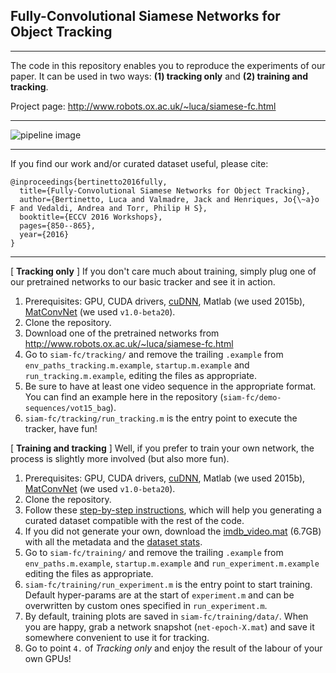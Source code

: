 ## Fully-Convolutional Siamese Networks for Object Tracking


- - - -
The code in this repository enables you to reproduce the experiments of our paper.
It can be used in two ways: **(1) tracking only** and **(2) training and tracking**.

Project page: <http://www.robots.ox.ac.uk/~luca/siamese-fc.html>
- - - -

![pipeline image][logo]

[logo]: http://www.robots.ox.ac.uk/~luca/stuff/siamesefc_conv-explicit_small.jpg "Pipeline image"
- - - -
If you find our work and/or curated dataset useful, please cite:
```
@inproceedings{bertinetto2016fully,
  title={Fully-Convolutional Siamese Networks for Object Tracking},
  author={Bertinetto, Luca and Valmadre, Jack and Henriques, Jo{\~a}o F and Vedaldi, Andrea and Torr, Philip H S},
  booktitle={ECCV 2016 Workshops},
  pages={850--865},
  year={2016}
}
```
- - - -

[ **Tracking only** ] If you don't care much about training, simply plug one of our pretrained networks to our basic tracker and see it in action.
  1. Prerequisites: GPU, CUDA drivers, [cuDNN](https://developer.nvidia.com/cudnn), Matlab (we used 2015b), [MatConvNet](http://www.vlfeat.org/matconvnet/install/) (we used `v1.0-beta20`).
  2. Clone the repository.
  3. Download one of the pretrained networks from <http://www.robots.ox.ac.uk/~luca/siamese-fc.html>
  4. Go to `siam-fc/tracking/` and remove the trailing `.example` from `env_paths_tracking.m.example`, `startup.m.example` and `run_tracking.m.example`, editing the files as appropriate.
  5. Be sure to have at least one video sequence in the appropriate format. You can find an example here in the repository (`siam-fc/demo-sequences/vot15_bag`).
  6. `siam-fc/tracking/run_tracking.m` is the entry point to execute the tracker, have fun!

 [ **Training and tracking** ] Well, if you prefer to train your own network, the process is slightly more involved (but also more fun).
  1. Prerequisites: GPU, CUDA drivers, [cuDNN](https://developer.nvidia.com/cudnn), Matlab (we used 2015b), [MatConvNet](http://www.vlfeat.org/matconvnet/install/) (we used `v1.0-beta20`).
  2. Clone the repository.
  3. Follow these [step-by-step instructions](https://github.com/bertinetto/siamese-fc/tree/master/ILSVRC15-curation), which will help you generating a curated dataset compatible with the rest of the code.  
  4. If you did not generate your own, download the [imdb_video.mat](http://bit.ly/imdb_video) (6.7GB) with all the metadata and the [dataset stats](http://bit.ly/imdb_video_stats).
  5. Go to `siam-fc/training/` and remove the trailing `.example` from `env_paths.m.example`, `startup.m.example` and `run_experiment.m.example` editing the files as appropriate.
  6. `siam-fc/training/run_experiment.m` is the entry point to start training. Default hyper-params are at the start of `experiment.m` and can be overwritten by custom ones specified in `run_experiment.m`.
  7. By default, training plots are saved in `siam-fc/training/data/`. When you are happy, grab a network snapshot (`net-epoch-X.mat`) and save it somewhere convenient to use it for tracking.
  8. Go to point `4.` of <i>Tracking only</i> and enjoy the result of the labour of your own GPUs!
	
